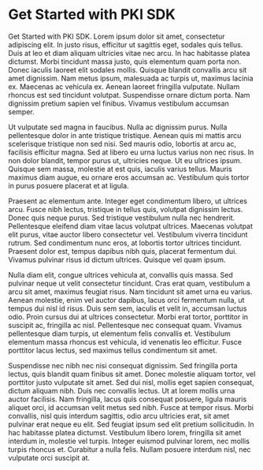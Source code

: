 # Get Started with PKI SDK

Get Started with PKI SDK. Lorem ipsum dolor sit amet, consectetur adipiscing elit. In justo risus, efficitur ut sagittis eget, sodales quis tellus. Duis at leo et diam aliquam ultricies vitae nec arcu. In hac habitasse platea dictumst. Morbi tincidunt massa justo, quis elementum quam porta non. Donec iaculis laoreet elit sodales mollis. Quisque blandit convallis arcu sit amet dignissim. Nam metus ipsum, malesuada ac turpis ut, maximus lacinia ex. Maecenas ac vehicula ex. Aenean laoreet fringilla vulputate. Nullam rhoncus est sed tincidunt volutpat. Suspendisse ornare dictum porta. Nam dignissim pretium sapien vel finibus. Vivamus vestibulum accumsan semper.

Ut vulputate sed magna in faucibus. Nulla ac dignissim purus. Nulla pellentesque dolor in ante tristique tristique. Aenean quis mi mattis arcu scelerisque tristique non sed nisi. Sed mauris odio, lobortis at arcu ac, facilisis efficitur magna. Sed at libero eu urna luctus varius non nec risus. In non dolor blandit, tempor purus ut, ultricies neque. Ut eu ultrices ipsum. Quisque sem massa, molestie at est quis, iaculis varius tellus. Mauris maximus diam augue, eu ornare eros accumsan ac. Vestibulum quis tortor in purus posuere placerat et at ligula.

Praesent ac elementum ante. Integer eget condimentum libero, ut ultrices arcu. Fusce nibh lectus, tristique in tellus quis, volutpat dignissim lectus. Donec quis neque purus. Sed tristique vestibulum nulla nec hendrerit. Pellentesque eleifend diam vitae lacus volutpat ultrices. Maecenas volutpat elit purus, vitae auctor libero consectetur vel. Vestibulum viverra tincidunt rutrum. Sed condimentum nunc eros, at lobortis tortor ultrices tincidunt. Praesent dolor est, tempus dapibus nibh quis, placerat fermentum dui. Vivamus pulvinar risus id dictum ultrices. Quisque vel quam ipsum.

Nulla diam elit, congue ultrices vehicula at, convallis quis massa. Sed pulvinar neque ut velit consectetur tincidunt. Cras erat quam, vestibulum a arcu sit amet, maximus feugiat risus. Nam tincidunt sit amet urna eu varius. Aenean molestie, enim vel auctor dapibus, lacus orci fermentum nulla, ut tempus dui nisl id risus. Duis sem sem, iaculis et velit in, accumsan luctus odio. Proin cursus dui at ultrices consectetur. Morbi erat tortor, porttitor in suscipit ac, fringilla ac nisl. Pellentesque nec consequat quam. Vivamus pellentesque diam turpis, ut elementum felis convallis et. Vestibulum elementum massa rhoncus est vehicula, id venenatis leo efficitur. Fusce porttitor lacus lectus, sed maximus tellus condimentum sit amet.

Suspendisse nec nibh nec nisi consequat dignissim. Sed fringilla porta lectus, quis blandit quam finibus sit amet. Donec molestie aliquam tortor, vel porttitor justo vulputate sit amet. Sed dui nisl, mollis eget sapien consequat, dictum aliquam nibh. Duis nec convallis lectus. Ut at lorem mollis urna auctor facilisis. Nam fringilla, lacus quis consequat posuere, ligula mauris aliquet orci, id accumsan velit metus sed nibh. Fusce at tempor risus. Morbi convallis, nisl quis interdum sagittis, odio arcu ultricies erat, sit amet pulvinar erat neque eu elit. Sed feugiat ipsum sed elit pretium sollicitudin. In hac habitasse platea dictumst. Vestibulum libero lorem, fringilla sit amet interdum in, molestie vel turpis. Integer euismod pulvinar lorem, nec mollis turpis rhoncus et. Curabitur a nulla felis. Nullam posuere interdum nisl, nec vulputate orci suscipit at.
